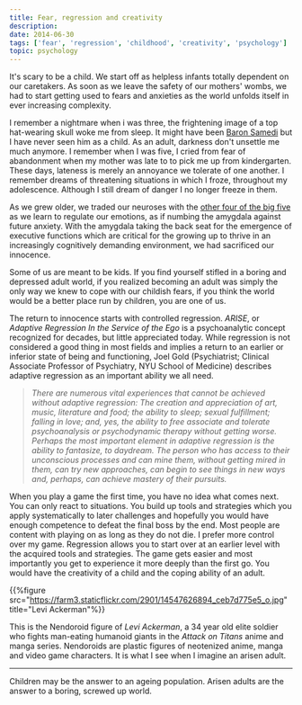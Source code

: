 ```yaml
---
title: Fear, regression and creativity
description: 
date: 2014-06-30
tags: ['fear', 'regression', 'childhood', 'creativity', 'psychology']
topic: psychology
---
```


It's scary to be a child. We start off as helpless infants totally dependent on our caretakers. As soon as we leave the safety of our mothers' wombs, we had to start getting used to fears and anxieties as the world unfolds itself in ever increasing complexity.

I remember a nightmare when i was three, the frightening image of a top hat-wearing skull woke me from sleep. It might have been [Baron Samedi](http://en.wikipedia.org/wiki/Baron_Samedi) but I have never seen him as a child. As an adult, darkness don't unsettle me much anymore. I remember when I was five, I cried from fear of abandonment when my mother was late to to pick me up from kindergarten. These days, lateness is merely an annoyance we tolerate of one another. I remember dreams of threatening situations in which I froze, throughout my adolescence. Although I still dream of danger I no longer freeze in them.

As we grew older, we traded our neuroses with the [other four of the big five](http://en.wikipedia.org/wiki/Big_Five_personality_traits) as we learn to regulate our emotions, as if numbing the amygdala against future anxiety. With the amygdala taking the back seat for the emergence of executive functions which are critical for the growing up to thrive in an increasingly cognitively demanding environment, we had sacrificed our innocence.

Some of us are meant to be kids. If you find yourself stifled in a boring and depressed adult world, if you realized becoming an adult was simply the only way we knew to cope with our childish fears, if you think the world would be a better place run by children, you are one of us.

The return to innocence starts with controlled regression. _ARISE_, or _Adaptive Regression In the Service of the Ego_ is a psychoanalytic concept recognized for decades, but little appreciated today. While regression is not considered a good thing in most fields and implies a return to an earlier or inferior state of being and functioning, Joel Gold (Psychiatrist; Clinical Associate Professor of Psychiatry, NYU School of Medicine) describes adaptive regression as an important ability we all need.

> _There are numerous vital experiences that cannot be achieved without adaptive regression: The creation and appreciation of art, music, literature and food; the ability to sleep; sexual fulfillment; falling in love; and, yes, the ability to free associate and tolerate psychoanalysis or psychodynamic therapy without getting worse. Perhaps the most important element in adaptive regression is the ability to fantasize, to daydream. The person who has access to their unconscious processes and can mine them, without getting mired in them, can try new approaches, can begin to see things in new ways and, perhaps, can achieve mastery of their pursuits._

When you play a game the first time, you have no idea what comes next. You can only react to situations. You build up tools and strategies which you apply systematically to later challenges and hopefully you would have enough competence to defeat the final boss by the end. Most people are content with playing on as long as they do not die. I prefer more control over my game. Regression allows you to start over at an earlier level with the acquired tools and strategies. The game gets easier and most importantly you get to experience it more deeply than the first go. You would have the creativity of a child and the coping ability of an adult.

{{%figure src="https://farm3.staticflickr.com/2901/14547626894_ceb7d775e5_o.jpg" title="Levi Ackerman"%}}

This is the Nendoroid figure of _Levi Ackerman_, a 34 year old elite soldier who fights man-eating humanoid giants in the _Attack on Titans_ anime and manga series. Nendoroids are plastic figures of neotenized anime, manga and video game characters. It is what I see when I imagine an arisen adult.

---

Children may be the answer to an ageing population. Arisen adults are the answer to a boring, screwed up world.
